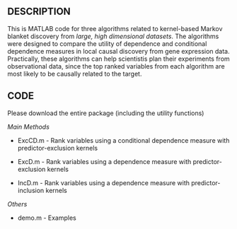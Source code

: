 DESCRIPTION
-----------

This is MATLAB code for three algorithms related to kernel-based Markov blanket discovery from *large, high dimensional datasets*. The algorithms were designed to compare the utility of dependence and conditional dependence measures in local causal discovery from gene expression data. Practically, these algorithms can help scientistis plan their experiments from observational data, since the top ranked variables from each algorithm are most likely to be causally related to the target.

CODE
----

Please download the entire package (including the utility functions)

*Main Methods*

- ExcCD.m - Rank variables using a conditional dependence measure with predictor-exclusion kernels

- ExcD.m - Rank variables using a dependence measure with predictor-exclusion kernels

- IncD.m - Rank variables using a dependence measure with predictor-inclusion kernels

*Others*

- demo.m - Examples

